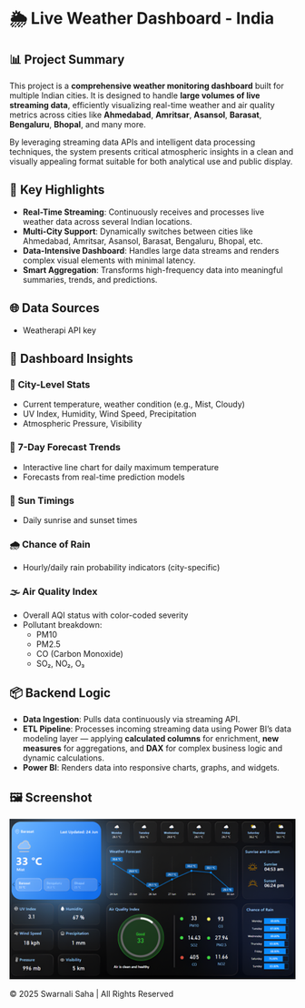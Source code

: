 # 🌦️ Live Weather Dashboard - India

## 📊 Project Summary

This project is a **comprehensive weather monitoring dashboard** built for multiple Indian cities. It is designed to handle **large volumes of live streaming data**, efficiently visualizing real-time weather and air quality metrics across cities like **Ahmedabad**, **Amritsar**, **Asansol**, **Barasat**, **Bengaluru**, **Bhopal**, and many more.

By leveraging streaming data APIs and intelligent data processing techniques, the system presents critical atmospheric insights in a clean and visually appealing format suitable for both analytical use and public display.



## 🚀 Key Highlights

- **Real-Time Streaming**: Continuously receives and processes live weather data across several Indian locations.
- **Multi-City Support**: Dynamically switches between cities like Ahmedabad, Amritsar, Asansol, Barasat, Bengaluru, Bhopal, etc.
- **Data-Intensive Dashboard**: Handles large data streams and renders complex visual elements with minimal latency.
- **Smart Aggregation**: Transforms high-frequency data into meaningful summaries, trends, and predictions.



## 🌐 Data Sources

- Weatherapi API key



## 🧠 Dashboard Insights

### 📍 **City-Level Stats**
- Current temperature, weather condition (e.g., Mist, Cloudy)
- UV Index, Humidity, Wind Speed, Precipitation
- Atmospheric Pressure, Visibility

### 📅 **7-Day Forecast Trends**
- Interactive line chart for daily maximum temperature
- Forecasts from real-time prediction models

### 🌅 **Sun Timings**
- Daily sunrise and sunset times

### 🌧️ **Chance of Rain**
- Hourly/daily rain probability indicators (city-specific)

### 🌫️ **Air Quality Index**
- Overall AQI status with color-coded severity
- Pollutant breakdown:
  - PM10
  - PM2.5
  - CO (Carbon Monoxide)
  - SO₂, NO₂, O₃



## 📦 Backend Logic

- **Data Ingestion**: Pulls data continuously via streaming API.
- **ETL Pipeline**: Processes incoming streaming data using Power BI’s data modeling layer — applying **calculated columns** for enrichment, **new measures** for aggregations, and **DAX** for complex business logic and dynamic calculations.
- **Power BI**: Renders data into responsive charts, graphs, and widgets.



## 🖼️ Screenshot

![Weather Dashboard](https://github.com/Swarnali-Saha/Live_Weather_Dashboard/blob/main/Images/weather_report.png)



© 2025 Swarnali Saha | All Rights Reserved
